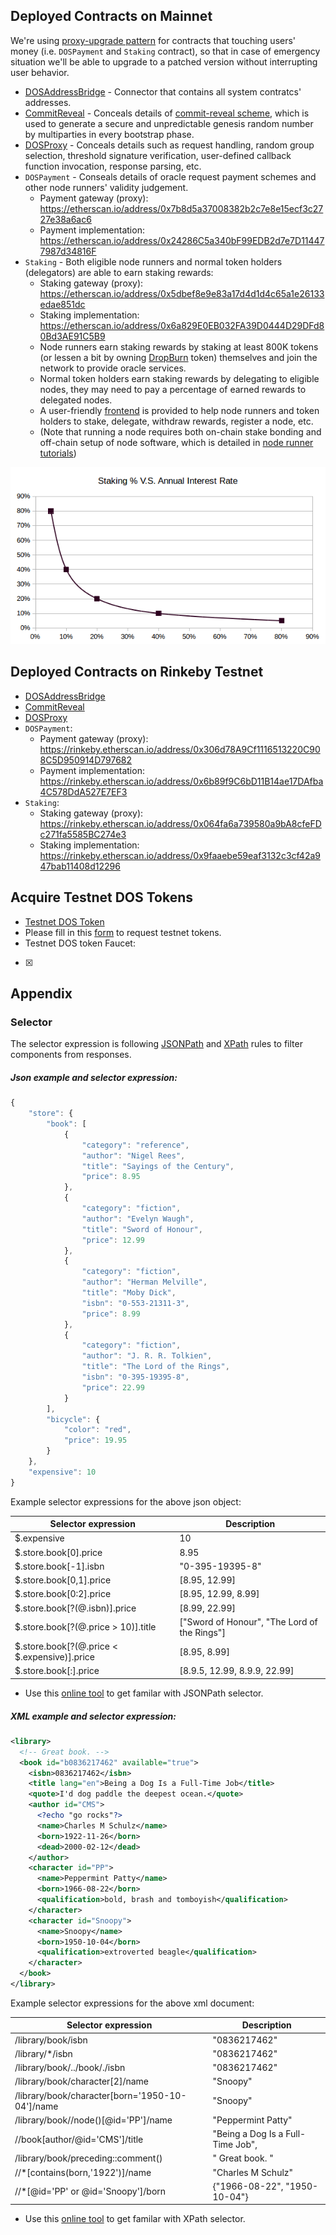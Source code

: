 ## Deployed Contracts on Mainnet
We're using [proxy-upgrade pattern](https://blog.openzeppelin.com/proxy-patterns/) for contracts that touching users' money (i.e. `DOSPayment` and `Staking` contract), so that in case of emergency situation we'll be able to upgrade to a patched version without interrupting user behavior.
* [DOSAddressBridge](https://etherscan.io/address/0x98a0e7026778840aacd28b9c03137d32e06f5ff1) - Connector that contains all system contratcs' addresses.
* [CommitReveal](https://etherscan.io/address/0x144ed0555269628049f76da2adbdcdf3aa488e0e) - Conceals details of [commit-reveal scheme](https://en.wikipedia.org/wiki/Commitment_scheme), which is used to generate a secure and unpredictable genesis random number by multiparties in every bootstrap phase.
* [DOSProxy](https://etherscan.io/address/0x1402c061e2aec7b41ae4911b40f7b340489dd1da) - Conceals details such as request handling, random group selection, threshold signature verification, user-defined callback function invocation, response parsing, etc.
* `DOSPayment` - Conseals details of oracle request payment schemes and other node runners' validity judgement.
  - Payment gateway (proxy): https://etherscan.io/address/0x7b8d5a37008382b2c7e8e15ecf3c2727e38a6ac6
  - Payment implementation: https://etherscan.io/address/0x24286C5a340bF99EDB2d7e7D114477987d34816F
* `Staking` - Both eligible node runners and normal token holders (delegators) are able to earn staking rewards:
  - Staking gateway (proxy): https://etherscan.io/address/0x5dbef8e9e83a17d4d1d4c65a1e26133edae851dc
  - Staking implementation: https://etherscan.io/address/0x6a829E0EB032FA39D0444D29DFd80Bd3AE91C5B9
  - Node runners earn staking rewards by staking at least 800K tokens (or lessen a bit by owning [DropBurn](https://medium.com/dos-network/introducing-dropburn-a-new-model-to-bootstrap-staking-network-3b2c605dd276) token) themselves and join the network to provide oracle services.
  - Normal token holders earn staking rewards by delegating to eligible nodes, they may need to pay a percentage of earned rewards to delegated nodes.
  - A user-friendly [frontend](https://dashboard.dos.network) is provided to help node runners and token holders to stake, delegate, withdraw rewards, register a node, etc.
  - (Note that running a node requires both on-chain stake bonding and off-chain setup of node software, which is detailed in [node runner tutorials](https://medium.com/dos-network/instructions-of-launching-a-node-in-dos-network-932e73a91a75))

<p align="center">
  <img src="https://raw.githubusercontent.com/DOSNetwork/docs/master/_media/staking.png">
</p>


## Deployed Contracts on Rinkeby Testnet
* [DOSAddressBridge](https://rinkeby.etherscan.io/address/0xeE2e9f35c9F91571535173902E7e7B4E67deE32b)
* [CommitReveal](https://rinkeby.etherscan.io/address/0x044D8D7028eC8Fc98247d072603F5316656EcfDe)
* [DOSProxy](https://rinkeby.etherscan.io/address/0xAb09D3A9998c918Ffa796F6449D8515e5C7DB8a2)
* `DOSPayment`:
  - Payment gateway (proxy): https://rinkeby.etherscan.io/address/0x306d78A9Cf1116513220C908C5D950914D797682
  - Payment implementation: https://rinkeby.etherscan.io/address/0x6b89f9C6bD11B14ae17DAfba4C578DdA527E7EF3
* `Staking`:
  - Staking gateway (proxy): https://rinkeby.etherscan.io/address/0x064fa6a739580a9bA8cfeFDc271fa5585BC274e3
  - Staking implementation: https://rinkeby.etherscan.io/address/0x9faaebe59eaf3132c3cf42a947bab11408d12296



## Acquire Testnet DOS Tokens
* [Testnet DOS Token](https://rinkeby.etherscan.io/address/0x214e79c85744cd2ebbc64ddc0047131496871bee)
* Please fill in this [form](https://docs.google.com/forms/d/e/1FAIpQLSe7Kf1RvGa2p5SjP4eGAp-fw2frauOl6CDORnHK0-TNbjho9w/viewform) to request testnet tokens.
* Testnet DOS token Faucet:
 - [x]


## Appendix
### Selector
The selector expression is following [JSONPath](https://www.npmjs.com/package/jsonpath) and [XPath](https://en.wikipedia.org/wiki/XPath) rules to filter components from responses.
##### Json example and selector expression:
```js
{
    "store": {
        "book": [
            {
                "category": "reference",
                "author": "Nigel Rees",
                "title": "Sayings of the Century",
                "price": 8.95
            },
            {
                "category": "fiction",
                "author": "Evelyn Waugh",
                "title": "Sword of Honour",
                "price": 12.99
            },
            {
                "category": "fiction",
                "author": "Herman Melville",
                "title": "Moby Dick",
                "isbn": "0-553-21311-3",
                "price": 8.99
            },
            {
                "category": "fiction",
                "author": "J. R. R. Tolkien",
                "title": "The Lord of the Rings",
                "isbn": "0-395-19395-8",
                "price": 22.99
            }
        ],
        "bicycle": {
            "color": "red",
            "price": 19.95
        }
    },
    "expensive": 10
}
```
Example selector expressions for the above json object:


Selector expression           | Description
----------------------------- | --------------
$.expensive 			                               | 10
$.store.book[0].price                            | 8.95
$.store.book[-1].isbn                            | "0-395-19395-8"
$.store.book[0,1].price                          | [8.95, 12.99]
$.store.book[0:2].price                          | [8.95, 12.99, 8.99]
$.store.book[?(@.isbn)].price                    |  [8.99, 22.99]
$.store.book[?(@.price > 10)].title              | ["Sword of Honour", "The Lord of the Rings"]
$.store.book[?(@.price < $.expensive)].price     | [8.95, 8.99]
$.store.book[:].price                            | [8.9.5, 12.99, 8.9.9, 22.99]

* Use this [online tool](https://codebeautify.org/jsonpath-tester) to get familar with JSONPath selector.

##### XML example and selector expression:
```xml
<library>
  <!-- Great book. -->
  <book id="b0836217462" available="true">
    <isbn>0836217462</isbn>
    <title lang="en">Being a Dog Is a Full-Time Job</title>
    <quote>I'd dog paddle the deepest ocean.</quote>
    <author id="CMS">
      <?echo "go rocks"?>
      <name>Charles M Schulz</name>
      <born>1922-11-26</born>
      <dead>2000-02-12</dead>
    </author>
    <character id="PP">
      <name>Peppermint Patty</name>
      <born>1966-08-22</born>
      <qualification>bold, brash and tomboyish</qualification>
    </character>
    <character id="Snoopy">
      <name>Snoopy</name>
      <born>1950-10-04</born>
      <qualification>extroverted beagle</qualification>
    </character>
  </book>
</library>
```
Example selector expressions for the above xml document:

Selector expression           | Description
------------------------------|------------
/library/book/isbn                               |  "0836217462"
/library/*/isbn                                  |  "0836217462"
/library/book/../book/./isbn                     |  "0836217462"
/library/book/character[2]/name                  |  "Snoopy"
/library/book/character[born='1950-10-04']/name  |  "Snoopy"
/library/book//node()[@id='PP']/name             |  "Peppermint Patty"
//book[author/@id='CMS']/title                   |  "Being a Dog Is a Full-Time Job",
/library/book/preceding::comment()               |  " Great book. "
//*[contains(born,'1922')]/name                  |  "Charles M Schulz"
//*[@id='PP' or @id='Snoopy']/born               |  {"1966-08-22", "1950-10-04"}

* Use this [online tool](http://www.utilities-online.info/xpath) to get familar with XPath selector.
